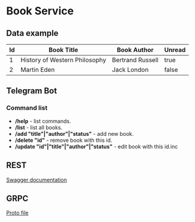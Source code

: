 # Book Service

## Data example

| Id  | Book Title                    | Book Author      | Unread |
| ---- | ---- | ----------- | -----------------------------------|
| 1   | History of Western Philosophy | Bertrand Russell | true   |
| 2   | Martin Eden                   | Jack London      | false  |

## Telegram Bot
### Command list

- **/help** - list commands.
- **/list** - list all books.
- **/add "title"|"author"|"status"** - add new book.
- **/delete "id"** - remove book with this id.
- **/update "id"|"title"|"author"|"status"** - edit book with this id.inc


## REST
[Swagger documentation](swagger/api.swagger.json)

## GRPC
[Proto file](api/api.proto)
